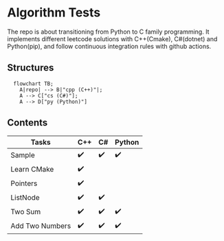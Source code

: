 # Algorithm Tests
The repo is about transitioning from Python to C family programming. It implements different leetcode solutions with C++(Cmake), C#(dotnet) and Python(pip), and follow continuous integration rules with github actions.

## Structures
```mermaid
  flowchart TB;
    A|repo| --> B|"cpp (C++)"|;
    A --> C["cs (C#)"];
    A --> D["py (Python)"]
```

## Contents
|Tasks|C++|C#|Python|
|---|---|---|---|
|Sample|:heavy_check_mark:|:heavy_check_mark:|:heavy_check_mark:|
|Learn CMake|:heavy_check_mark:|||
|Pointers|:heavy_check_mark:|||
|ListNode|:heavy_check_mark:|:heavy_check_mark:||
|Two Sum|:heavy_check_mark:|:heavy_check_mark:|:heavy_check_mark:|
|Add Two Numbers|:heavy_check_mark:|:heavy_check_mark:|:heavy_check_mark:|
